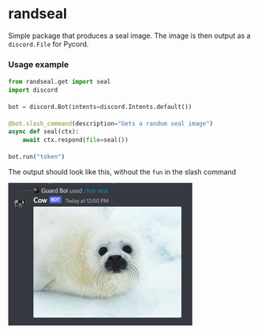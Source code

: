 # randseal
Simple package that produces a seal image. The image is then output as a `discord.File` for Pycord.

### Usage example
```py
from randseal.get import seal
import discord

bot = discord.Bot(intents=discord.Intents.default())

@bot.slash_command(description="Gets a random seal image")
async def seal(ctx):
	await ctx.respond(file=seal())

bot.run("token")
```

The output should look like this, without the `fun` in the slash command

<img src="randseal/image.png" alt="Example with Cow Bot">